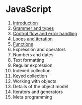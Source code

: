 # JavaScript

1. [Introduction]()
2. [Grammer and types]()
3. [Control flow and error handling]()
4. [Loops and iteration]()
5. [Functions]()
6. Expression and operators
7. Numbers and dates
8. Text formatting
9. Regular expression
10. Indexed collection
11. Keyed collection
12. Working with objects
13. Details of the object model
14. Iterators and generators
15. Meta programming
